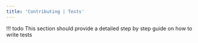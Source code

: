 ```yaml
---
title: 'Contributing | Tests'
---
```


!!! todo
    This section should provide a detailed step by step guide on how to write tests